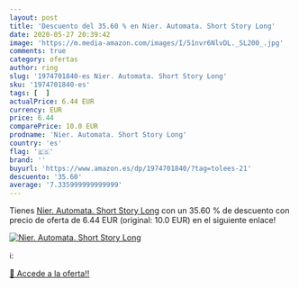 ```yaml
---
layout: post
title: 'Descuento del 35.60 % en Nier. Automata. Short Story Long'
date: 2020-05-27 20:39:42
image: 'https://m.media-amazon.com/images/I/51nvr6NlvDL._SL200_.jpg'
comments: true
category: ofertas
author: ring
slug: '1974701840-es Nier. Automata. Short Story Long'
sku: '1974701840-es'
tags: [  ]
actualPrice: 6.44 EUR
currency: EUR
price: 6.44
comparePrice: 10.0 EUR
prodname: 'Nier. Automata. Short Story Long'
country: 'es'
flag: '🇪🇸'
brand: ''
buyurl: 'https://www.amazon.es/dp/1974701840/?tag=tolees-21'
descuento: '35.60'
average: '7.335999999999999'
---
```


Tienes [Nier. Automata. Short Story Long](https://www.amazon.es/dp/1974701840/?tag=tolees-21) con un 35.60 % de descuento con precio de oferta de 6.44 EUR (original: 10.0 EUR) en el siguiente enlace!

[![Nier. Automata. Short Story Long](https://m.media-amazon.com/images/I/51nvr6NlvDL._SL200_.jpg)](https://www.amazon.es/dp/1974701840/?tag=tolees-21)

ℹ️:


[🛒 Accede a la oferta!!](https://www.amazon.es/dp/1974701840/?tag=tolees-21)
